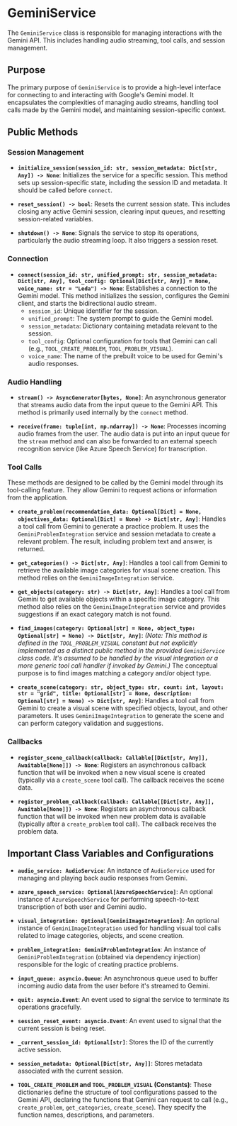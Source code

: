 # GeminiService

The `GeminiService` class is responsible for managing interactions with the Gemini API. This includes handling audio streaming, tool calls, and session management.

## Purpose

The primary purpose of `GeminiService` is to provide a high-level interface for connecting to and interacting with Google's Gemini model. It encapsulates the complexities of managing audio streams, handling tool calls made by the Gemini model, and maintaining session-specific context.

## Public Methods

### Session Management

- **`initialize_session(session_id: str, session_metadata: Dict[str, Any]) -> None`**:
  Initializes the service for a specific session. This method sets up session-specific state, including the session ID and metadata. It should be called before `connect`.

- **`reset_session() -> bool`**:
  Resets the current session state. This includes closing any active Gemini session, clearing input queues, and resetting session-related variables.

- **`shutdown() -> None`**:
  Signals the service to stop its operations, particularly the audio streaming loop. It also triggers a session reset.

### Connection

- **`connect(session_id: str, unified_prompt: str, session_metadata: Dict[str, Any], tool_config: Optional[Dict[str, Any]] = None, voice_name: str = "Leda") -> None`**:
  Establishes a connection to the Gemini model. This method initializes the session, configures the Gemini client, and starts the bidirectional audio stream.
    - `session_id`: Unique identifier for the session.
    - `unified_prompt`: The system prompt to guide the Gemini model.
    - `session_metadata`: Dictionary containing metadata relevant to the session.
    - `tool_config`: Optional configuration for tools that Gemini can call (e.g., `TOOL_CREATE_PROBLEM`, `TOOL_PROBLEM_VISUAL`).
    - `voice_name`: The name of the prebuilt voice to be used for Gemini's audio responses.

### Audio Handling

- **`stream() -> AsyncGenerator[bytes, None]`**:
  An asynchronous generator that streams audio data from the input queue to the Gemini API. This method is primarily used internally by the `connect` method.

- **`receive(frame: tuple[int, np.ndarray]) -> None`**:
  Processes incoming audio frames from the user. The audio data is put into an input queue for the `stream` method and can also be forwarded to an external speech recognition service (like Azure Speech Service) for transcription.

### Tool Calls

These methods are designed to be called by the Gemini model through its tool-calling feature. They allow Gemini to request actions or information from the application.

- **`create_problem(recommendation_data: Optional[Dict] = None, objectives_data: Optional[Dict] = None) -> Dict[str, Any]`**:
  Handles a tool call from Gemini to generate a practice problem. It uses the `GeminiProblemIntegration` service and session metadata to create a relevant problem. The result, including problem text and answer, is returned.

- **`get_categories() -> Dict[str, Any]`**:
  Handles a tool call from Gemini to retrieve the available image categories for visual scene creation. This method relies on the `GeminiImageIntegration` service.

- **`get_objects(category: str) -> Dict[str, Any]`**:
  Handles a tool call from Gemini to get available objects within a specific image category. This method also relies on the `GeminiImageIntegration` service and provides suggestions if an exact category match is not found.

- **`find_images(category: Optional[str] = None, object_type: Optional[str] = None) -> Dict[str, Any]`**:
  *(Note: This method is defined in the `TOOL_PROBLEM_VISUAL` constant but not explicitly implemented as a distinct public method in the provided `GeminiService` class code. It's assumed to be handled by the visual integration or a more generic tool call handler if invoked by Gemini.)*
  The conceptual purpose is to find images matching a category and/or object type.

- **`create_scene(category: str, object_type: str, count: int, layout: str = "grid", title: Optional[str] = None, description: Optional[str] = None) -> Dict[str, Any]`**:
  Handles a tool call from Gemini to create a visual scene with specified objects, layout, and other parameters. It uses `GeminiImageIntegration` to generate the scene and can perform category validation and suggestions.

### Callbacks

- **`register_scene_callback(callback: Callable[[Dict[str, Any]], Awaitable[None]]) -> None`**:
  Registers an asynchronous callback function that will be invoked when a new visual scene is created (typically via a `create_scene` tool call). The callback receives the scene data.

- **`register_problem_callback(callback: Callable[[Dict[str, Any]], Awaitable[None]]) -> None`**:
  Registers an asynchronous callback function that will be invoked when new problem data is available (typically after a `create_problem` tool call). The callback receives the problem data.

## Important Class Variables and Configurations

- **`audio_service: AudioService`**:
  An instance of `AudioService` used for managing and playing back audio responses from Gemini.

- **`azure_speech_service: Optional[AzureSpeechService]`**:
  An optional instance of `AzureSpeechService` for performing speech-to-text transcription of both user and Gemini audio.

- **`visual_integration: Optional[GeminiImageIntegration]`**:
  An optional instance of `GeminiImageIntegration` used for handling visual tool calls related to image categories, objects, and scene creation.

- **`problem_integration: GeminiProblemIntegration`**:
  An instance of `GeminiProblemIntegration` (obtained via dependency injection) responsible for the logic of creating practice problems.

- **`input_queue: asyncio.Queue`**:
  An asynchronous queue used to buffer incoming audio data from the user before it's streamed to Gemini.

- **`quit: asyncio.Event`**:
  An event used to signal the service to terminate its operations gracefully.

- **`session_reset_event: asyncio.Event`**:
  An event used to signal that the current session is being reset.

- **`_current_session_id: Optional[str]`**:
  Stores the ID of the currently active session.

- **`session_metadata: Optional[Dict[str, Any]]`**:
  Stores metadata associated with the current session.

- **`TOOL_CREATE_PROBLEM` and `TOOL_PROBLEM_VISUAL` (Constants)**:
  These dictionaries define the structure of tool configurations passed to the Gemini API, declaring the functions that Gemini can request to call (e.g., `create_problem`, `get_categories`, `create_scene`). They specify the function names, descriptions, and parameters.
```
